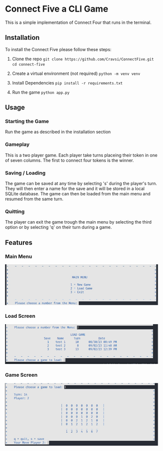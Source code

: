 # Connect Five a CLI Game

This is a simple implementation of Connect Four that runs in the terminal.

## Installation

To install the Connect Five please follow these steps:

1. Clone the repo
`git clone https://github.com/Cravsi/ConnectFive.git
cd connect-five`

2. Create a virtual environment (not required)
`python -m venv venv`

3. Install Dependencies
`pip install -r requirements.txt`

4. Run the game
`python app.py`

## Usage

### Starting the Game

Run the game as described in the installation section

### Gameplay

This is a two player game. Each player take turns placeing their token in one of seven columns. The first to connect four tokens is the winner.

### Saving / Loading

The game can be saved at any time by selecting 's' during the player's turn. They will then enter a name for the save and it will be stored in a local SQLite database. The game can then be loaded from the main menu and resumed from the same turn.

### Quitting

The player can exit the game trough the main menu by selecting the third option or by selecting 'q' on their turn during a game.

## Features

### Main Menu

![The main menu](readmeImages/mainMenu.jpg)

### Load Screen

![The load screen](readmeImages/loadMenu.png)

### Game Screen

![The game screen](readmeImages/gameScreen.jpg)
